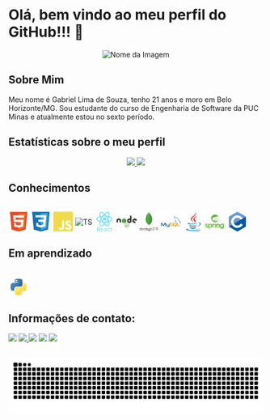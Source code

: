 # Olá, bem vindo ao meu perfil do GitHub!!! 👋

<p align="center">
  <img src="https://github.com/GabrielLimaDeSouza/GabrielLimaDeSouza/assets/90854484/873b2053-3099-488b-addb-a4db8454fc13" alt="Nome da Imagem" width="700">
</p>

## Sobre Mim

Meu nome é Gabriel Lima de Souza, tenho 21 anos e moro em Belo Horizonte/MG. Sou estudante do curso de Engenharia de Software da PUC Minas e atualmente estou no sexto período.

## Estatísticas sobre o meu perfil

<div align="center">
  <a href="https://github.com/GabrielLimaDeSouza">
    <img src="https://github-readme-stats.vercel.app/api?username=GabrielLimaDeSouza&show_icons=true&theme=tokyonight&include_all_commits=true&count_private=true" style="object-fit: contain; height: 180px;" />
    <img src="https://github-readme-stats.vercel.app/api/top-langs/?username=GabrielLimaDeSouza&layout=compact&langs_count=7&theme=tokyonight" style="object-fit: contain; height: 180px;" />
  </a>
</div>

## Conhecimentos

<div style="display: inline_block"><br>
  <img align="center" alt="HTML" height="40" width="40" src="https://raw.githubusercontent.com/devicons/devicon/master/icons/html5/html5-original.svg">
  <img align="center" alt="CSS" height="40" width="40" src="https://raw.githubusercontent.com/devicons/devicon/master/icons/css3/css3-original.svg">
  <img align="center" alt="JS" height="40" width="40" src="https://raw.githubusercontent.com/devicons/devicon/master/icons/javascript/javascript-plain.svg">
  <img align="center" alt="TS" height="40" width="40" src="https://cdn.jsdelivr.net/gh/devicons/devicon@latest/icons/typescript/typescript-original.svg" >  
  <img align="center" alt="React" height="40" width="40" src="https://raw.githubusercontent.com/devicons/devicon/master/icons/react/react-original-wordmark.svg">
  <img align="center" alt="NodeJS" height="40" width="40" src="https://raw.githubusercontent.com/devicons/devicon/master/icons/nodejs/nodejs-original-wordmark.svg">
  <img align="center" alt="MongoDB" height="40" width="40" src="https://raw.githubusercontent.com/devicons/devicon/master/icons/mongodb/mongodb-original-wordmark.svg">
  <img align="center" alt="MySQL" height="40" width="40" src="https://raw.githubusercontent.com/devicons/devicon/master/icons/mysql/mysql-original-wordmark.svg">
  <img align="center" alt="Java" height="40" width="40" src="https://raw.githubusercontent.com/devicons/devicon/master/icons/java/java-original.svg">
  <img align="center" alt="Python" height="40" width="40" src="https://raw.githubusercontent.com/devicons/devicon/master/icons/spring/spring-original-wordmark.svg">
  <img align="center" alt="C" height="40" width="40" src="https://raw.githubusercontent.com/devicons/devicon/master/icons/c/c-original.svg">
</div>

## Em aprendizado

<div style="display: inline_block"><br>
  <img align="center" alt="Python" height="40" width="40" src="https://raw.githubusercontent.com/devicons/devicon/master/icons/python/python-original.svg">
</div>
  
## Informações de contato:

<div> 
  <a href="https://www.instagram.com/lima.gsouza/" target="_blank"><img src="https://img.shields.io/badge/-Instagram-%23E4405F?style=for-the-badge&logo=instagram&logoColor=white" target="_blank"></a>
  <a href = "mailto:gabriel.souza.1354648@sga.pucminas.br"><img src="https://img.shields.io/badge/-Gmail-%23333?style=for-the-badge&logo=gmail&logoColor=white" target="_blank"</a>
  <a href="https://www.linkedin.com/in/gabriel-lima-de-souza-b694041b7/" target="_blank"><img src="https://img.shields.io/badge/-LinkedIn-%230077B5?style=for-the-badge&logo=linkedin&logoColor=white" target="_blank"></a>
  <a href="mailto:gabriel.limasouza@hotmail.com"><img src="https://img.shields.io/badge/Microsoft_Outlook-0078D4?style=for-the-badge&logo=microsoft-outlook&logoColor=white" target="_blank"></a>
  <a href="https://api.whatsapp.com/send?phone=5531983655842" target="_blank"><img src="https://img.shields.io/badge/WhatsApp-25D366?style=for-the-badge&logo=whatsapp&logoColor=white"></a>
</div>

##
  
<picture>
  <source media="(prefers-color-scheme: dark)" srcset="https://raw.githubusercontent.com/GabrielLimaDeSouza/GabrielLimaDeSouza/output/github-contribution-grid-snake-dark.svg">
  <source media="(prefers-color-scheme: light)" srcset="https://raw.githubusercontent.com/GabrielLimaDeSouza/GabrielLimaDeSouza/output/github-contribution-grid-snake.svg">
  <img alt="github contribution grid snake animation" src="https://raw.githubusercontent.com/GabrielLimaDeSouza/GabrielLimaDeSouza/output/github-contribution-grid-snake.svg">
</picture>  

